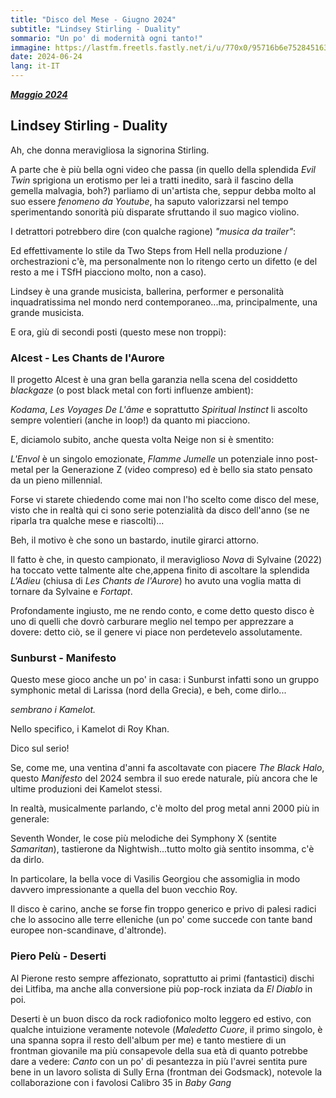 ```yaml
---
title: "Disco del Mese - Giugno 2024"
subtitle: "Lindsey Stirling - Duality"
sommario: "Un po' di modernità ogni tanto!"
immagine: https://lastfm.freetls.fastly.net/i/u/770x0/95716b6e75284516307f57088aa41cf5.jpg
date: 2024-06-24
lang: it-IT
---
```


[_**Maggio 2024**_](/posts/ita/disco-del-mese-05-2024)

## Lindsey Stirling - Duality

Ah, che donna meravigliosa la signorina Stirling. 

A parte che è più bella ogni video che passa (in quello della splendida _Evil Twin_ sprigiona un erotismo per lei a tratti inedito, sarà il fascino della gemella malvagia, boh?) parliamo di un'artista che, seppur debba molto al suo essere _fenomeno da Youtube_, ha saputo valorizzarsi nel tempo sperimentando sonorità più disparate sfruttando il suo magico violino. 

I detrattori potrebbero dire (con qualche ragione) _"musica da trailer"_: 

Ed effettivamente lo stile da Two Steps from Hell nella produzione / orchestrazioni c'è, ma personalmente non lo ritengo certo un difetto (e del resto a me i TSfH piacciono molto, non a caso).

Lindsey è una grande musicista, ballerina, performer e personalità inquadratissima nel mondo nerd contemporaneo...ma, principalmente, una grande musicista.

E ora, giù di secondi posti (questo mese non troppi):

### Alcest - Les Chants de l'Aurore

Il progetto Alcest è una gran bella garanzia nella scena del cosiddetto _blackgaze_ (o post black metal con forti influenze ambient): 

_Kodama_, _Les Voyages De L'âme_ e soprattutto _Spiritual Instinct_ li ascolto sempre volentieri (anche in loop!) da quanto mi piacciono. 

E, diciamolo subito, anche questa volta Neige non si è smentito: 

_L'Envol_ è un singolo emozionate, _Flamme Jumelle_ un potenziale inno post-metal per la Generazione Z (video compreso) ed è bello sia stato pensato da un pieno millennial.

Forse vi starete chiedendo come mai non l'ho scelto come disco del mese, visto che in realtà qui ci sono serie potenzialità da disco dell'anno (se ne riparla tra qualche mese e riascolti)...

Beh, il motivo è che sono un bastardo, inutile girarci attorno. 

Il fatto è che, in questo campionato, il meraviglioso _Nova_ di Sylvaine (2022) ha toccato vette talmente alte che,appena finito di ascoltare la splendida _L'Adieu_ (chiusa di _Les Chants de l'Aurore_) ho avuto una voglia matta di tornare da Sylvaine e _Fortapt_. 

Profondamente ingiusto, me ne rendo conto, e come detto questo disco è uno di quelli che dovrò carburare meglio nel tempo per apprezzare a dovere: detto ciò, se il genere vi piace non perdetevelo assolutamente.

### Sunburst - Manifesto 

Questo mese gioco anche un po' in casa: i Sunburst infatti sono un gruppo symphonic metal di Larissa (nord della Grecia), e beh, come dirlo...

_sembrano i Kamelot._ 

Nello specifico, i Kamelot di Roy Khan.

Dico sul serio!

Se, come me, una ventina d'anni fa ascoltavate con piacere _The Black Halo_, questo _Manifesto_ del 2024 sembra il suo erede naturale, più ancora che le ultime produzioni dei Kamelot stessi. 

In realtà, musicalmente parlando, c'è molto del prog metal anni 2000 più in generale: 

Seventh Wonder, le cose più melodiche dei Symphony X (sentite _Samaritan_), tastierone da Nightwish...tutto molto già sentito insomma, c'è da dirlo. 

In particolare, la bella voce di Vasilis Georgiou che assomiglia in modo davvero impressionante a quella del buon vecchio Roy.

Il disco è carino, anche se forse fin troppo generico e privo di palesi radici che lo associno alle terre elleniche (un po' come succede con tante band europee non-scandinave, d'altronde).

### Piero Pelù - Deserti

Al Pierone resto sempre affezionato, soprattutto ai primi (fantastici) dischi dei Litfiba, ma anche alla conversione più pop-rock inziata da _El Diablo_ in poi.

Deserti è un buon disco da rock radiofonico molto leggero ed estivo, con qualche intuizione veramente notevole (_Maledetto Cuore_, il primo singolo, è una spanna sopra il resto dell'album per me) e tanto mestiere di un frontman giovanile ma più consapevole della sua età di quanto potrebbe dare a vedere: _Canto_ con un po' di pesantezza in più l'avrei sentita pure bene in un lavoro solista di Sully Erna (frontman dei Godsmack), notevole la collaborazione con i favolosi Calibro 35 in _Baby Gang_
